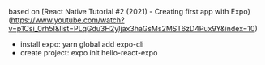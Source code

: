 based on [React Native Tutorial #2 (2021) - Creating first app with Expo}(https://www.youtube.com/watch?v=p1Csi_0rh5I&list=PLqGdu3H2yIjax3haGsMs2MST6zD4Pux9Y&index=10)

* install expo: yarn global add expo-cli
* create project: expo init hello-react-expo